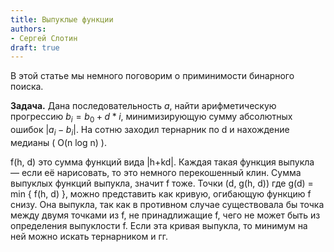 ```yaml
---
title: Выпуклые функции
authors:
- Сергей Слотин
draft: true
---
```


В этой статье мы немного поговорим о приминимости бинарного поиска.

**Задача.** Дана последовательность $a$, найти арифметическую прогрессию $b_i = b_0 + d * i$, минимизирующую сумму абсолютных ошибок $|a_i - b_i|$. На сотню заходил тернарник по d и нахождение медианы ( O(n log n) ).

f(h, d) это сумма функций вида |h+kd|. Каждая такая функция выпукла — если её нарисовать, то это немного перекошенный клин. Сумма выпуклых функций выпукла, значит f тоже.
Точки (d, g(h, d)) где g(d) = min { f(h, d) }, можно представить как кривую, огибающую функцию f снизу. Она выпукла, так как в противном случае существовала бы точка между двумя точками из f, не принадлижащие f, чего не может быть из определения выпуклости f.
Если эта кривая выпукла, то минимум на ней можно искать тернарником и гг.
